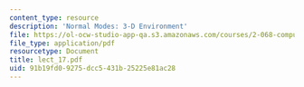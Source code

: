 ```yaml
---
content_type: resource
description: 'Normal Modes: 3-D Environment'
file: https://ol-ocw-studio-app-qa.s3.amazonaws.com/courses/2-068-computational-ocean-acoustics-13-853-spring-2003/91b19fd09275dcc5431b25225e81ac28_lect_17.pdf
file_type: application/pdf
resourcetype: Document
title: lect_17.pdf
uid: 91b19fd0-9275-dcc5-431b-25225e81ac28
---
```

